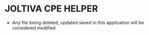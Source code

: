 # JOLTIVA CPE HELPER


* Any file being deleted, updated saved in this application will be considered modified